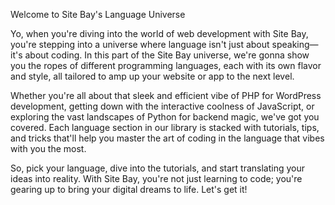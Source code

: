 Welcome to Site Bay's Language Universe

Yo, when you're diving into the world of web development with Site Bay, you're stepping into a universe where language isn't just about speaking—it's about coding. In this part of the Site Bay universe, we're gonna show you the ropes of different programming languages, each with its own flavor and style, all tailored to amp up your website or app to the next level.

Whether you're all about that sleek and efficient vibe of PHP for WordPress development, getting down with the interactive coolness of JavaScript, or exploring the vast landscapes of Python for backend magic, we've got you covered. Each language section in our library is stacked with tutorials, tips, and tricks that'll help you master the art of coding in the language that vibes with you the most.

So, pick your language, dive into the tutorials, and start translating your ideas into reality. With Site Bay, you're not just learning to code; you're gearing up to bring your digital dreams to life. Let's get it!